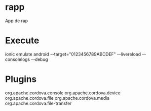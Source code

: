 # rapp
App de rap

# Execute
ionic emulate android --target="0123456789ABCDEF" --livereload --consolelogs --debug

# Plugins

org.apache.cordova.console
org.apache.cordova.device
org.apache.cordova.file
org.apache.cordova.media
org.apache.cordova.file-transfer